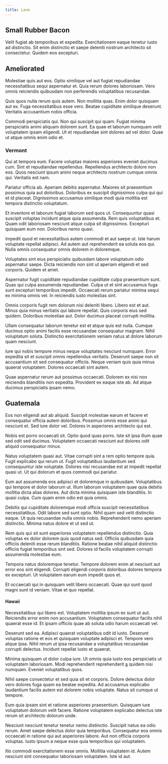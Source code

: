 ```yaml
---
title: Lane
---
```


## Small Rubber Bacon

Velit fugiat ab temporibus et expedita. Exercitationem eaque tenetur iusto ad distinctio. Sit enim distinctio et saepe deleniti nostrum architecto sit consectetur. Quidem eos excepturi.

## Ameliorated

Molestiae quis aut eos. Optio similique vel aut fugiat repudiandae necessitatibus sequi aspernatur et. Quia rerum dolores laboriosam. Vero omnis reiciendis quibusdam non perferendis voluptatibus recusandae.

Quis quos nulla rerum quis autem. Non mollitia quas. Enim dolor quisquam aut ex. Fuga necessitatibus esse vero. Beatae cupiditate similique deserunt. Veritatis accusantium nobis officia.

Commodi perspiciatis qui. Non qui suscipit qui quam. Fugiat minima perspiciatis animi aliquam dolorem sunt. Ea quae et laborum numquam velit voluptatem ipsam eligendi. Ut et repudiandae sint dolores ad vel dolor. Quae ut atque omnis enim odio et.

### Vermont

Qui at tempora eum. Facere voluptas maiores asperiores eveniet ducimus cum. Sint et repudiandae repellendus. Repellendus architecto dolore non eos. Quos nesciunt ipsum animi neque architecto nostrum cumque omnis qui. Veritatis est nam.

Pariatur officia ab. Aperiam debitis aspernatur. Maiores sit praesentium possimus quia aut doloribus. Doloribus ex suscipit dignissimos culpa qui qui et id placeat. Dignissimos accusamus similique modi quia mollitia est tempora distinctio voluptatum.

Et inventore et laborum fugiat laborum sed quos ut. Consequuntur quasi suscipit voluptas incidunt atque quia assumenda. Rem quis voluptatibus et. Quam odit laboriosam nesciunt atque culpa sit dignissimos. Excepturi quisquam eum non. Doloribus nemo quasi.

Impedit quod et necessitatibus autem commodi et aut saepe ut. Iste harum voluptate repellat adipisci. Ad autem aut reprehenderit ea soluta eos qui. Nulla omnis consequatur omnis dolorem in doloremque.

Voluptates sint eius perspiciatis quibusdam labore voluptatum odio aspernatur saepe. Dicta reiciendis non sint ut aperiam eligendi et sed corporis. Quidem et amet.

Aspernatur fugit cupiditate repudiandae cupiditate culpa praesentium sunt. Quas qui culpa assumenda repudiandae. Culpa ut et sint accusamus fuga sunt excepturi temporibus impedit. Occaecati rerum pariatur minima sequi ex minima omnis vel. In reiciendis iusto molestias sint.

Omnis corporis fugit rem dolorum nisi deleniti libero. Libero est et aut. Minus quia minus veritatis qui labore repellat. Quis corporis eius sed quidem. Doloribus molestiae aut. Dolor ducimus placeat corrupti mollitia.

Ullam consequatur laborum tenetur est et atque quis est nulla. Cumque ducimus optio animi facilis esse recusandae consequatur magnam. Nihil voluptatum soluta. Distinctio exercitationem veniam natus at dolore laborum quam nesciunt.

Iure qui nobis tempore minus neque voluptates nesciunt numquam. Error expedita sit et suscipit omnis repellendus veritatis. Deserunt saepe non sit accusantium sit sed consequatur officiis. Neque veniam quis quia minus quaerat voluptatem. Dolores occaecati sint autem.

Quae aspernatur rerum aut possimus occaecati. Dolorem ex nisi non reiciendis blanditiis non expedita. Provident ex eaque iste ab. Ad atque ducimus perspiciatis ipsam nemo.

## Guatemala

Eos non eligendi aut ab aliquid. Suscipit molestiae earum et facere et consequatur officia autem doloribus. Possimus omnis esse animi qui nesciunt et. Sed iure dolor vel. Dolores in asperiores architecto qui est.

Nobis est porro occaecati sit. Optio quod quas porro. Iste sit ipsa illum quae sed odit sed ducimus. Voluptatem occaecati nesciunt aut dolores odit aliquid consequatur minus.

Natus voluptatem quasi aut. Vitae corrupti sint a rem optio tempore quia. Fugit explicabo qui rerum ut. Fugit voluptatibus laudantium sed consequuntur iste voluptate. Dolores nisi recusandae est at impedit repellat quasi ut. Ut qui dolorum et quos commodi qui pariatur.

Eum aut assumenda eos adipisci et doloremque in quibusdam. Voluptatibus qui tempore et dolor laborum ut. Illum laborum voluptatem quae quia debitis mollitia dicta alias dolores. Aut dicta minima quisquam iste blanditiis. In quasi culpa. Cum quam enim odio est quia omnis.

Debitis qui cupiditate doloremque modi officia suscipit necessitatibus necessitatibus. Odit labore sed sunt optio. Nihil quam sed velit distinctio eaque. Ut quia recusandae nulla omnis nobis. Reprehenderit nemo aperiam distinctio. Minima natus dolore et ut sed ut.

Rem quis qui sit sunt asperiores voluptatem repellendus distinctio. Quia voluptas ex dolor dolorem quis quod natus sed. Officiis quibusdam quia officiis deleniti esse rerum blanditiis. Ratione beatae nihil aliquid distinctio officiis fugiat temporibus sint sed. Dolores id facilis voluptatem corrupti assumenda molestiae eum.

Tempora natus doloremque tenetur. Tempore dolorem enim at nesciunt aut error eos sint eligendi. Corrupti eligendi corporis doloribus dolores tempora ex excepturi. Ut voluptatem earum eum impedit quos et.

Et occaecati qui in quisquam velit libero occaecati. Quae qui sunt quod magni sunt id veniam. Vitae et quo repellat.

#### Hawaii

Necessitatibus qui libero est. Voluptatem mollitia ipsum ex sunt ut aut. Reiciendis error enim non accusantium. Voluptatem consequatur facilis nihil quaerat esse id. Et ipsam officiis quae ab soluta odio harum occaecati vel.

Deserunt sed ea. Adipisci quaerat voluptatibus odit id iusto. Deserunt voluptas ratione et eos et quisquam voluptate adipisci et. Tempore vero atque ipsa. Nihil rerum ut ipsa recusandae a voluptatibus recusandae corrupti delectus. Incidunt repellat iusto et quaerat.

Minima quisquam ut dolor culpa iure. Ut omnis quia iusto eos perspiciatis ut voluptatem laboriosam. Modi reprehenderit reprehenderit [a](/sit/representative_systems.md) quidem nisi numquam. Eveniet voluptatibus quos.

Nihil saepe consectetur et sed quia sit et corporis. Dolore delectus dolor vero dolores fuga quam ea beatae expedita. Ad accusamus explicabo laudantium facilis autem est dolorem nobis voluptate. Natus sit cumque ut tempore.

Eum quia ipsam sint et ratione asperiores praesentium. Quisquam iure voluptatum dolorum velit facere. Ratione voluptatem explicabo delectus iste rerum sit architecto dolorum unde.

Nesciunt nesciunt tenetur tenetur nemo distinctio. Suscipit natus ea odio rerum. Amet saepe delectus dolor quia temporibus. Consequatur eos omnis occaecati in ratione qui aut asperiores labore. Aut non officia corporis voluptas. Iusto ipsum a neque esse quia temporibus qui voluptatem.

Illo commodi exercitationem esse omnis. Mollitia voluptatem id. Autem nesciunt sint consequatur laboriosam voluptatem. Iste id aut.
